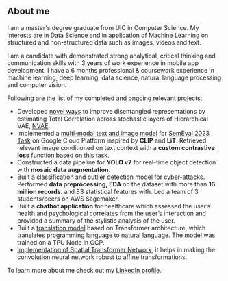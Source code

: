 ## About me

I am a master's degree graduate from UIC in Computer Science. My interests are in Data Science and in application of Machine Learning on structured and non-structured data such as images, videos and text.

I am a candidate with demonstrated strong analytical, critical thinking and communication skills with 3 years of work experience in mobile app development. I have a 6 months professional & coursework experience in machine learning, deep learning, data science, natural language processing and computer vision.

Following are the list of my completed and ongoing relevant projects:
<!-- - Currently, researching on how to improve the state of the art in performance of action segmentation on videos under unsupervised setting. -->
- Developed [novel ways](https://github.com/vaibhavBh-0/NVAE) to improve disentangled representations by estimating Total Correlation across stochastic layers of Hierarchical
VAE, [NVAE](https://arxiv.org/abs/2007.03898).
- Implemented a [multi-modal text and image model](https://github.com/vaibhavBh-0/VisualWSD) for [SemEval 2023 Task](https://raganato.github.io/vwsd) on Google Cloud Platform inspired by <b>CLIP</b> and <b>LiT</b>. Retrieved relevant image conditioned on text context with a <b>custom contrastive loss</b> function based on this task.
- Constructed a data pipeline for <b>YOLO v7</b> for real-time object detection with <b>mosaic data augmentation</b>.
- Built a [classification and outlier detection model for cyber-attacks](https://github.com/vaibhavBh-0/CS418-Final-Project). Performed <b>data preprocessing, EDA </b> on the dataset with more than <b>16 million records</b>. and 83 statistical features with. Led a team of 3 students/peers on AWS Sagemaker.
- Built a <b>chatbot application</b> for healthcare which assessed the user’s health and psychological correlates from the user’s interaction and provided a summary of the stylistic analysis of the user.
- Built a [translation model](https://github.com/vaibhavBh-0/Code-Summarization-Task) based on Transformer architecture, which translates programming language to natural language. The model was trained on a TPU Node in GCP. 
- [Implementation of Spatial Transformer Network](https://github.com/vaibhavBh-0/STN), it helps in making the convolution neural 
network robust to affine transformations. 

To learn more about me check out my [LinkedIn profile](https://www.linkedin.com/in/vaibhav-bhargava-632596b5/).

<!--
**vaibhavBh-0/vaibhavBh-0** is a ✨ _special_ ✨ repository because its `README.md` (this file) appears on your GitHub profile.

Here are some ideas to get you started:

- 🔭 I’m currently working on ...
- 🌱 I’m currently learning ...
- 👯 I’m looking to collaborate on ...
- 🤔 I’m looking for help with ...
- 💬 Ask me about ...
- 📫 How to reach me: ...
- 😄 Pronouns: ...
- ⚡ Fun fact: ...
-->
